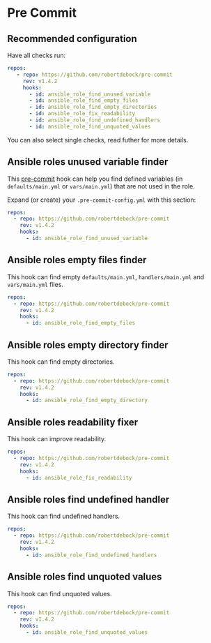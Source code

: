 # Pre Commit

## Recommended configuration

Have all checks run:

```yaml
repos:
   - repo: https://github.com/robertdebock/pre-commit
     rev: v1.4.2
     hooks:
       - id: ansible_role_find_unused_variable
       - id: ansible_role_find_empty_files
       - id: ansible_role_find_empty_directories
       - id: ansible_role_fix_readability
       - id: ansible_role_find_undefined_handlers
       - id: ansible_role_find_unquoted_values
```

You can also select single checks, read futher for more details.

## Ansible roles unused variable finder

This [pre-commit](https://pre-commit.com/) hook can help you find defined variables (in `defaults/main.yml` or `vars/main.yml`) that are not used in the role.

Expand (or create) your `.pre-commit-config.yml` with this section:

```yaml
repos:
  - repo: https://github.com/robertdebock/pre-commit
    rev: v1.4.2
    hooks:
      - id: ansible_role_find_unused_variable
```

## Ansible roles empty files finder

This hook can find empty `defaults/main.yml`, `handlers/main.yml` and `vars/main.yml` files.

```yaml
repos:
  - repo: https://github.com/robertdebock/pre-commit
    rev: v1.4.2
    hooks:
      - id: ansible_role_find_empty_files
```

## Ansible roles empty directory finder

This hook can find empty directories.

```yaml
repos:
  - repo: https://github.com/robertdebock/pre-commit
    rev: v1.4.2
    hooks:
      - id: ansible_role_find_empty_directory
```

## Ansible roles readability fixer

This hook can improve readability.

```yaml
repos:
  - repo: https://github.com/robertdebock/pre-commit
    rev: v1.4.2
    hooks:
      - id: ansible_role_fix_readability
```

## Ansible roles find undefined handler

This hook can find undefined handlers.

```yaml
repos:
  - repo: https://github.com/robertdebock/pre-commit
    rev: v1.4.2
    hooks:
      - id: ansible_role_find_undefined_handlers
```

## Ansible roles find unquoted values

This hook can find unquoted values.

```yaml
repos:
  - repo: https://github.com/robertdebock/pre-commit
    rev: v1.4.2
    hooks:
      - id: ansible_role_find_unquoted_values
```
